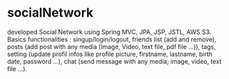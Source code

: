 # socialNetwork
developed Social Network using Spring MVC, JPA, JSP, JSTL, AWS S3.
Basics functionalities : singup/login/logout, friends list (add and remove),
posts (add post with any media (Image, Video, text file, pdf file ...)), tags, setting (update profil infos like profile picture, 
firstname, lastname, birth date, password ...), chat (send message with any media; image, video, text file ...).

